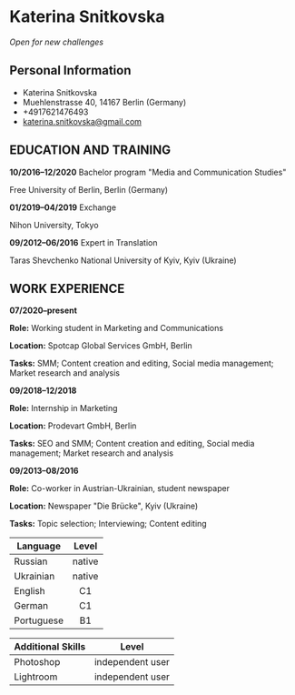 # Katerina Snitkovska
*Open for new challenges*

## Personal Information
* Katerina Snitkovska
* Muehlenstrasse 40, 14167 Berlin (Germany)
* +4917621476493
* katerina.snitkovska@gmail.com
## EDUCATION AND TRAINING

**10/2016–12/2020**
Bachelor program "Media and Communication Studies"

Free University of Berlin, Berlin (Germany)

**01/2019–04/2019**
Exchange

Nihon University, Tokyo

**09/2012–06/2016**
Expert in Translation

Taras Shevchenko National University of Kyiv, Kyiv (Ukraine)

## WORK EXPERIENCE

**07/2020–present**

**Role:** Working student in Marketing and Communications

**Location:** Spotcap Global Services GmbH, Berlin

**Tasks:** SMM; Content creation and editing, Social media management; Market research and analysis

**09/2018–12/2018**

**Role:** Internship in Marketing

**Location:** Prodevart GmbH, Berlin

**Tasks:** SEO and SMM; Content creation and editing, Social media management; Market research and analysis

**09/2013–08/2016**

**Role:** Co-worker in Austrian-Ukrainian, student newspaper

**Location:** Newspaper "Die Brücke", Kyiv (Ukraine)

**Tasks:** Topic selection; Interviewing; Content editing

| Language |      Level    | 
|----------|:-------------:|
| Russian |  native |
| Ukrainian |    native   |  
| English | C1 | 
| German | C1 |DaF C1|
| Portuguese | B1 |   

| Additional Skills |      Level    | 
|----------|:-------------:|
| Photoshop |  independent user |
| Lightroom |    independent user   |  
